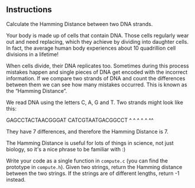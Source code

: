 Instructions
------------

Calculate the Hamming Distance between two DNA strands.

Your body is made up of cells that contain DNA. Those cells
regularly wear out and need replacing, which they achieve by
dividing into daughter cells. In fact, the average human body
experiences about 10 quadrillion cell divisions in a lifetime!

When cells divide, their DNA replicates too. Sometimes during this
process mistakes happen and single pieces of DNA get encoded with
the incorrect information. If we compare two strands of DNA and
count the differences between them we can see how many mistakes
occurred. This is known as the “Hamming Distance”.

We read DNA using the letters C, A, G and T. Two strands might look
like this:

GAGCCTACTAACGGGAT
CATCGTAATGACGGCCT
^ ^ ^  ^ ^    ^^

They have 7 differences, and therefore the Hamming Distance is 7.

The Hamming Distance is useful for lots of things in science, not
just biology, so it's a nice phrase to be familiar with :)

Write your code as a single function in `compute.c` (you can find
the prototype in `compute.h`). Given two strings, return the Hamming
distance between the two strings. If the strings are of different
lengths, return -1 instead.

